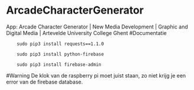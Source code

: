 # ArcadeCharacterGenerator
App: Arcade Character Generator | New Media Development | Graphic and Digital Media | Artevelde University College Ghent
#Documentatie
```
    sudo pip3 install requests==1.1.0
```
```
    sudo pip3 install python-firebase
```
```
    sudo pip3 install firebase-admin
```

#Warning
De klok van de raspberry pi moet juist staan, zo niet krijg je een error van de firebase database.